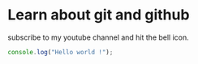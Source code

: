 # Learn about git and github

subscribe to my youtube channel and hit the bell icon.

```javascript
console.log("Hello world !");